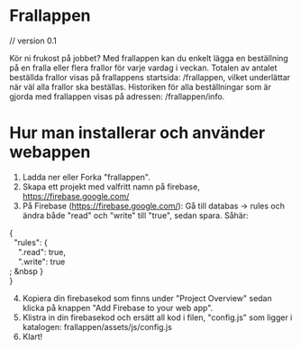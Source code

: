 # Frallappen
// version 0.1

Kör ni frukost på jobbet?
Med frallappen kan du enkelt lägga en beställning på en fralla eller flera frallor för varje vardag i veckan. Totalen av antalet beställda frallor visas på frallappens startsida: /frallappen, vilket underlättar när väl alla frallor ska beställas.
Historiken för alla beställningar som är gjorda med frallappen visas på adressen: /frallappen/info.

# Hur man installerar och använder webappen
1. Ladda ner eller Forka "frallappen".
2. Skapa ett projekt med valfritt namn på firebase, https://firebase.google.com/
3. På Firebase (https://firebase.google.com/): Gå till databas -> rules och ändra både "read" och "write" till "true", sedan spara.
Såhär:

{<br />
&nbsp;&nbsp;"rules": {<br />
&nbsp;&nbsp;&nbsp;&nbsp;".read": true,<br />
&nbsp;&nbsp;&nbsp;&nbsp;".write": true<br />
;&nbsp;&nbsp }<br />
}<br />


4. Kopiera din firebasekod som finns under "Project Overview" sedan klicka på knappen "Add Firebase to your web app".
5. Klistra in din firebasekod och ersätt all kod i filen, "config.js" som ligger i katalogen: frallappen/assets/js/config.js
6. Klart!
